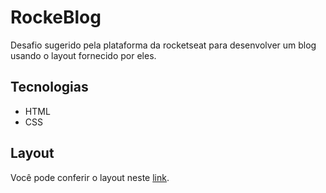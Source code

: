 # RockeBlog
 Desafio sugerido pela plataforma da rocketseat para desenvolver um blog usando o layout fornecido por eles.

## Tecnologias
- HTML
- CSS

## Layout
Você pode conferir o layout neste <a href="https://www.figma.com/file/SQbVr8aQ4wuaXJXt8SG0Ll/DD-%2F-RocketBlog-">link</a>.
